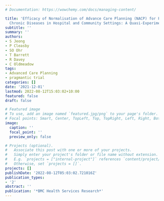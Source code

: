 ```yaml
---
# Documentation: https://wowchemy.com/docs/managing-content/

title: 'Efficacy of Normalisation of Advance Care Planning (NACP) for People with
  Chronic Diseases in Hospital and Community Settings: A Quasi-Experimental Study'
subtitle: ''
summary: ''
authors:
- S Jeong
- P Cleasby
- SO Ohr
- T Barrett
- R Davey
- C Oldmeadow
tags:
- Advanced Care Planning
- pragmantic trial
categories: []
date: '2021-12-01'
lastmod: 2022-08-12T15:03:02+10:00
featured: false
draft: false

# Featured image
# To use, add an image named `featured.jpg/png` to your page's folder.
# Focal points: Smart, Center, TopLeft, Top, TopRight, Left, Right, BottomLeft, Bottom, BottomRight.
image:
  caption: ''
  focal_point: ''
  preview_only: false

# Projects (optional).
#   Associate this post with one or more of your projects.
#   Simply enter your project's folder or file name without extension.
#   E.g. `projects = ["internal-project"]` references `content/project/deep-learning/index.md`.
#   Otherwise, set `projects = []`.
projects: []
publishDate: '2022-08-12T05:03:02.721016Z'
publication_types:
- '2'
abstract: ''
publication: '*BMC Health Services Research*'
---
```

